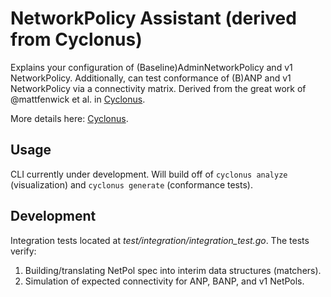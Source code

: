 # NetworkPolicy Assistant (derived from Cyclonus)

Explains your configuration of (Baseline)AdminNetworkPolicy and v1 NetworkPolicy. Additionally, can test conformance of (B)ANP and v1 NetworkPolicy via a connectivity matrix. Derived from the great work of @mattfenwick et al. in [Cyclonus](https://github.com/mattfenwick/cyclonus).

More details here: [Cyclonus](https://github.com/mattfenwick/cyclonus).

## Usage

CLI currently under development. Will build off of `cyclonus analyze` (visualization) and `cyclonus generate` (conformance tests).

## Development

Integration tests located at *test/integration/integration_test.go*. The tests verify:

1. Building/translating NetPol spec into interim data structures (matchers).
2. Simulation of expected connectivity for ANP, BANP, and v1 NetPols.
